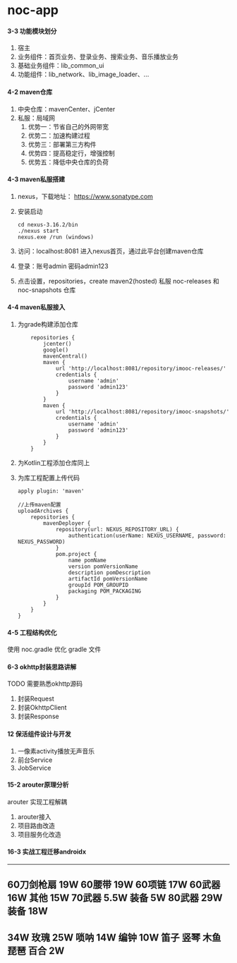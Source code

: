 # noc-app

####  3-3 功能模块划分 

1. 宿主
2. 业务组件：首页业务、登录业务、搜索业务、音乐播放业务
3. 基础业务组件：lib_common_ui
4. 功能组件：lib_network、lib_image_loader、...

####  4-2 maven仓库

1. 中央仓库：mavenCenter、jCenter
2. 私服：局域网
   1. 优势一：节省自己的外网带宽
   2. 优势二：加速构建过程
   3. 优势三：部署第三方构件
   4. 优势四：提高稳定行，增强控制
   5. 优势五：降低中央仓库的负荷

####  4-3 maven私服搭建

1. nexus，下载地址： https://www.sonatype.com

2. 安装启动

   ```shell
   cd nexus-3.16.2/bin
   ./nexus start
   nexus.exe /run (windows)
   ```

3. 访问：localhost:8081 进入nexus首页，通过此平台创建maven仓库

4. 登录：账号admin 密码admin123

5. 点击设置，repositories，create maven2(hosted) 私服 noc-releases 和 noc-snapshots 仓库

####  4-4 maven私服接入 

1. 为grade构建添加仓库

   ```
       repositories {
           jcenter()
           google()
           mavenCentral()
           maven {
               url 'http://localhost:8081/repository/imooc-releases/'
               credentials {
                   username 'admin'
                   password 'admin123'
               }
           }
           maven {
               url 'http://localhost:8081/repository/imooc-snapshots/'
               credentials {
                   username 'admin'
                   password 'admin123'
               }
           }
       }
   ```

2. 为Kotlin工程添加仓库同上

3. 为库工程配置上传代码

   ````
   apply plugin: 'maven'
   
   //上传maven配置
   uploadArchives {
       repositories {
           mavenDeployer {
               repository(url: NEXUS_REPOSITORY_URL) {
                   authentication(userName: NEXUS_USERNAME, password: NEXUS_PASSWORD)
               }
               pom.project {
                   name pomName
                   version pomVersionName
                   description pomDescription
                   artifactId pomVersionName
                   groupId POM_GROUPID
                   packaging POM_PACKAGING
               }
           }
       }
   }
   ````

####  4-5 工程结构优化

使用 noc.gradle 优化 gradle 文件

####  6-3 okhttp封装思路讲解 

TODO 需要熟悉okhttp源码 

1. 封装Request
2. 封装OkhttpClient
3. 封装Response

#### 12 保活组件设计与开发

1. 一像素activity播放无声音乐
2. 前台Service
3. JobService

####  15-2 arouter原理分析 

arouter 实现工程解耦

1.  arouter接入
2.  项目路由改造 
3.  项目服务化改造 

####  16-3 实战工程迁移androidx 













------------------------
60刀剑枪扇 19W 60腰带 19W 60项链 17W 60武器 16W 其他 15W
70武器 5.5W 装备 5W
80武器 29W 装备 18W
------------------------
34W 玫瑰 25W 唢呐 14W 编钟 10W 笛子 竖琴 木鱼 琵琶 百合 2W
------------------------